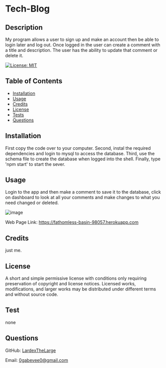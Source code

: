 # Tech-Blog

## Description

My program allows a user to sign up and make an account then be able to login later and log out. Once logged in the user can create a comment with a title and description. The user has the ability to update that comment or delete it.

[![License: MIT](https://img.shields.io/badge/License-MIT-yellow.svg)](https://opensource.org/licenses/MIT)

## Table of Contents

- [Installation](#installation)
- [Usage](#usage)
- [Credits](#credits)
- [License](#license)
- [Tests](#test)
- [Questions](#questions)

## Installation

First copy the code over to your computer. Second, instal the required dependencies and login to mysql to access the database. Third, use the schema file to create the database when logged into the shell. Finally, type 'npm start' to start the sever.

## Usage

Login to the app and then make a comment to save it to the database, click on dashboard to look at all your comments and make changes to what you need changed or deleted.

![image](https://user-images.githubusercontent.com/100447639/190023681-d8a723d9-6b69-482f-9ff7-3705ec465644.png)

Web Page Link: https://fathomless-basin-98057.herokuapp.com

## Credits

just me.

## License

A short and simple permissive license with conditions only requiring preservation of copyright and license notices. Licensed works, modifications, and larger works may be distributed under different terms and without source code.

## Test

none

## Questions

GitHub: [LardexTheLarge](https://github.com/LardexTheLarge)

Email: 0gabevee0@gmail.com
